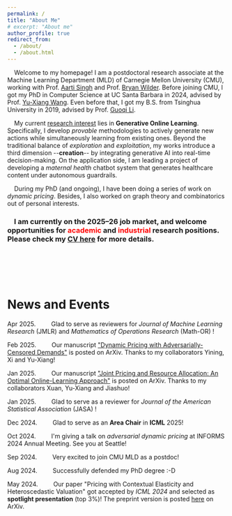 ```yaml
---
permalink: /
title: "About Me"
# excerpt: "About me"
author_profile: true
redirect_from: 
  - /about/
  - /about.html
---
```




&nbsp; &nbsp; Welcome to my homepage! I am a postdoctoral research associate at the Machine Learning Department (MLD) of Carnegie Mellon University (CMU), working with Prof. [Aarti Singh](https://www.cs.cmu.edu/~aarti/) and Prof. [Bryan Wilder](https://bryanwilder.github.io/). Before joining CMU, I got my PhD in Computer Science at UC Santa Barbara in 2024, advised by Prof. [Yu-Xiang Wang](https://cseweb.ucsd.edu/~yuxiangw/). Even before that, I got my B.S. from Tsinghua University in 2019, advised by Prof. [Guoqi Li](https://people.ucas.edu.cn/~liguoqi).

&nbsp; &nbsp; My current <u>research interest</u> lies in **Generative Online Learning**. Specifically, I develop *provable* methodologies to actively generate new actions while simultaneously learning from existing ones. Beyond the traditional balance of *exploration* and *exploitation*, my works introduce a third dimension --**creation**-- by integrating generative AI into real-time decision-making. On the application side, I am leading a project of developing a *maternal health* chatbot system that generates healthcare content under autonomous guardrails.

&nbsp; &nbsp; During my PhD (and ongoing), I have been doing a series of work on *dynamic pricing*. Besides, I also worked on graph theory and combinatorics out of personal interests. 


### &nbsp; &nbsp; I am currently on the 2025–26 job market, and welcome opportunities for <span style="color:red"> academic </span> and <span style="color:red"> industrial </span> research positions. Please check my [CV here](/files/CV_Jianyu_XU_202508.pdf) for more details.

<br /><br />
<br /><br />

<!--
&nbsp; &nbsp;  Welcome to my homepage! I just got my PhD in Computer Science at University of California, Santa Barbara, where I was fortunately being advised by [Prof. Yu-Xiang Wang](https://sites.cs.ucsb.edu/~yuxiangw/). Before that, I got my B.S. (in Measurement & Control) from Tsinghua University in 2019, where I am advised by [Prof. Guoqi Li](https://people.ucas.edu.cn/~liguoqi).

&nbsp; &nbsp; Starting FALL 2024, I will be joining Carnegie Mellon University, Machine Learning Department as a postdoc, working with Prof. [Aarti Singh](https://www.cs.cmu.edu/~aarti/) and Prof. [Bryan Wilder](https://bryanwilder.github.io/) on *societal decision making*.


&nbsp; &nbsp;  Welcome to my homepage! I am currently a fifth-year PhD candidate in Computer Science at University of California, Santa Barbara, where I am fortunately being advised by Prof. Yu-Xiang Wang. Before that, I got my B.S. from Tsinghua University in 2019.

&nbsp; &nbsp; My current **research interest** is dynamic pricing. My goal is to seek for statistical and discrete-mathematical methods to improve our comprehension on the price-demand relationships in the market.
-->






<!--
&nbsp; &nbsp; Please find my latest CV [here](/files/CV_Jianyu_Xu_2405.pdf).
<br /><br />
<br /><br />
-->
# News and Events
Apr 2025. &nbsp; &nbsp; &nbsp; &nbsp; Glad to serve as reviewers for *Journal of Machine Learning Research* (JMLR) and *Mathematics of Operations Research* (Math-OR) !

Feb 2025. &nbsp; &nbsp; &nbsp; &nbsp; Our manuscript ["Dynamic Pricing with Adversarially-Censored Demands"](http://arxiv.org/abs/2502.06168) is posted on ArXiv. Thanks to my collaborators Yining, Xi and Yu-Xiang!

Jan 2025. &nbsp; &nbsp; &nbsp; &nbsp; Our manuscript ["Joint Pricing and Resource Allocation: An Optimal Online-Learning Approach"](https://arxiv.org/abs/2501.18049) is posted on ArXiv. Thanks to my collaborators Xuan, Yu-Xiang and Jiashuo!

Jan 2025. &nbsp; &nbsp; &nbsp; &nbsp; Glad to serve as a reviewer for *Journal of the American Statistical Association* (JASA) !

Dec 2024. &nbsp; &nbsp; &nbsp; &nbsp; Glad to serve as an **Area Chair** in **ICML** 2025!

Oct 2024. &nbsp; &nbsp; &nbsp; &nbsp; I'm giving a talk on *adversarial dynamic pricing* at INFORMS 2024 Annual Meeting. See you at Seattle!

Sep 2024. &nbsp; &nbsp; &nbsp; &nbsp; Very excited to join CMU MLD as a postdoc!

Aug 2024. &nbsp; &nbsp; &nbsp; &nbsp; Successfully defended my PhD degree :-D

May 2024. &nbsp; &nbsp; &nbsp; &nbsp; Our paper "Pricing with Contextual Elasticity and Heteroscedastic Valuation" got accepted by *ICML 2024* and selected as **spotlight presentation** (top 3%)! The preprint version is posted [here](https://arxiv.org/abs/2312.15999) on ArXiv.

<!--
Nov 2023. &nbsp; &nbsp; &nbsp; &nbsp; Glad to receive the **Outstanding Reviewer Award** again at *NeurIPS*!


Oct 2023. &nbsp; &nbsp; &nbsp; &nbsp; I'm giving a talk on *pricing fairness* at INFORMS 2023 Annual Meeting. See you at Phoenix!

Oct 2023. &nbsp; &nbsp; &nbsp; &nbsp; Our delayed research results on *the NP-hardness of tensor network contraction ordering* have been posted on Arxiv ultimately.  Thanks Hanwen and all co-authors!

Oct 2023. &nbsp; &nbsp; &nbsp; &nbsp; One co-authored paper got accepted to EMNLP. Thanks Wenhu, Ming and other co-authors!

Mar 2023. &nbsp; &nbsp; &nbsp; &nbsp; Glad to give a talk at LAMDA, Nanjing University!

Jan 2023. &nbsp; &nbsp; &nbsp; &nbsp; Our paper *Doubly fair dynamic pricing* got accepted to *AISTATS 2023*!

Jan 2023. &nbsp; &nbsp; &nbsp; &nbsp; Glad to serve as a reviewer of *Management Science*!
-->


